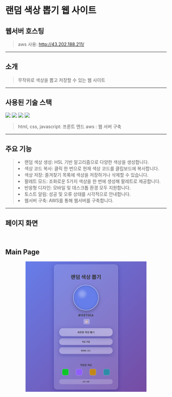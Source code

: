 # 랜덤 색상 뽑기 웹 사이트

## 웹서버 호스팅

> aws 사용: http://43.202.188.211/

---

## 소개

> 무작위로 색상을 뽑고 저장할 수 있는 웹 사이트

---

## 사용된 기술 스택

<p>
    <img src="https://cdn.jsdelivr.net/gh/devicons/devicon@latest/icons/html5/html5-original.svg" width = "7%"/>
    <img src="https://cdn.jsdelivr.net/gh/devicons/devicon@latest/icons/css3/css3-original.svg" width = "7%"/>
    <img src="https://cdn.jsdelivr.net/gh/devicons/devicon@latest/icons/javascript/javascript-original.svg" width = "7%"/>
    <img src="https://cdn.jsdelivr.net/gh/devicons/devicon@latest/icons/amazonwebservices/amazonwebservices-original-wordmark.svg" width = "7%"/>
</p>

> html, css, javascript: 프론트 엔드
> aws : 웹 서버 구축

---

## 주요 기능

> <li>랜덤 색상 생성: HSL 기반 알고리즘으로 다양한 색상을 생성합니다. <br>
> <li>색상 코드 복사: 클릭 한 번으로 현재 색상 코드를 클립보드에 복사합니다. <br>
> <li>색상 저장: 즐겨찾기 목록에 색상을 저장하거나 삭제할 수 있습니다. <br>
> <li>팔레트 모드: 조화로운 5가지 색상을 한 번에 생성해 팔레트로 제공합니다. <br>
> <li>반응형 디자인: 모바일 및 데스크톱 환경 모두 지원합니다. <br>
> <li>토스트 알림: 성공 및 오류 상태를 시각적으로 안내합니다. <br>
> <li>웹서버 구축: AWS를 통해 웹서버를 구축합니다.

---

## 페이지 화면

<br>

## Main Page

<p align="center">
    <img src ="./readme/Main page.png" width="75%">
<p>
